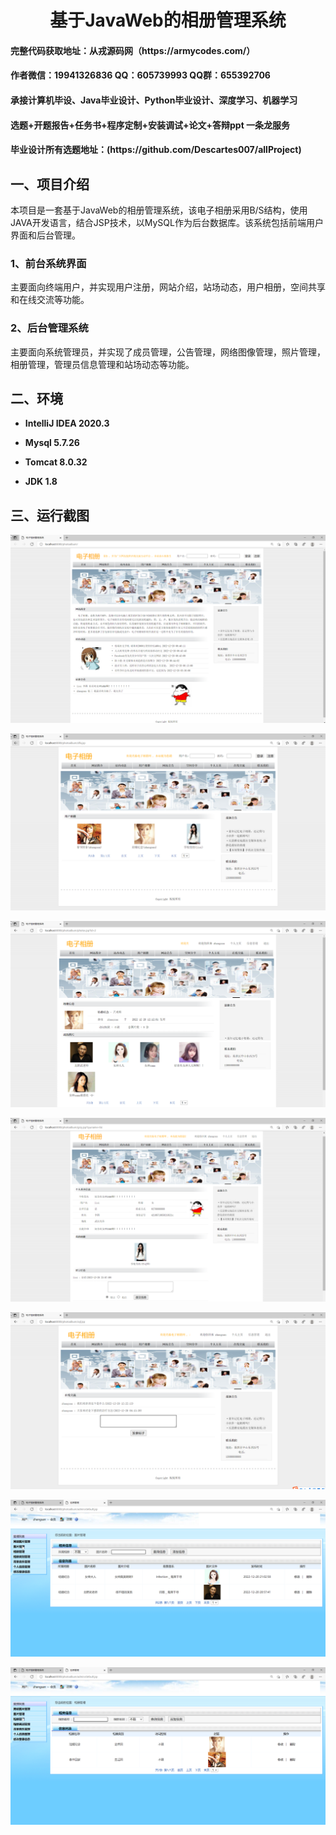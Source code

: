 <p><h1 align="center">基于JavaWeb的相册管理系统</h1></p>

<h4> 完整代码获取地址：从戎源码网（https://armycodes.com/） </h4>
<h4> 作者微信：19941326836 QQ：605739993 QQ群：655392706 </h4>
<h4> 承接计算机毕设、Java毕业设计、Python毕业设计、深度学习、机器学习 </h4>
<h4> 选题+开题报告+任务书+程序定制+安装调试+论文+答辩ppt 一条龙服务 </h4>
<h4> 毕业设计所有选题地址：(https://github.com/Descartes007/allProject) </h4>

## 一、项目介绍

本项目是一套基于JavaWeb的相册管理系统，该电子相册采用B/S结构，使用JAVA开发语言，结合JSP技术，以MySQL作为后台数据库。该系统包括前端用户界面和后台管理。

### 1、前台系统界面
主要面向终端用户，并实现用户注册，网站介绍，站场动态，用户相册，空间共享和在线交流等功能。

### 2、后台管理系统
主要面向系统管理员，并实现了成员管理，公告管理，网络图像管理，照片管理，相册管理，管理员信息管理和站场动态等功能。

## 二、环境

- <b>IntelliJ IDEA 2020.3</b>

- <b>Mysql 5.7.26</b>

- <b>Tomcat 8.0.32</b>

- <b>JDK 1.8</b>


## 三、运行截图
![](screenshot/1.png)

![](screenshot/2.png)

![](screenshot/3.png)

![](screenshot/4.png)

![](screenshot/5.png)

![](screenshot/6.png)

![](screenshot/7.png)
